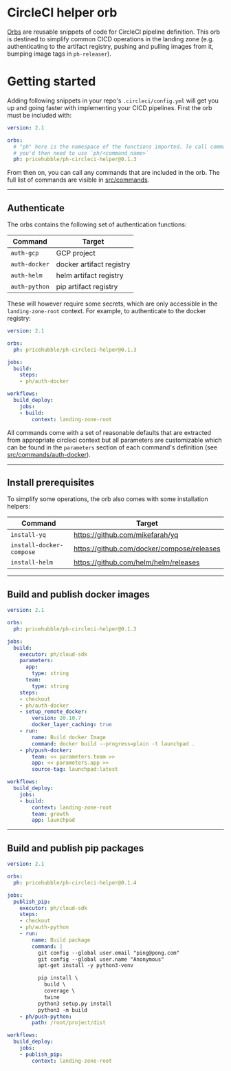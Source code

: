 # CircleCI helper orb

[Orbs](https://circleci.com/docs/2.0/orb-intro/) are reusable snippets of code for CircleCI pipeline definition. This orb is destined to simplify common CICD operations in the landing zone (e.g. authenticating to the artifact registry, pushing and pulling images from it, bumping image tags in `ph-releaser`). 


# Getting started

Adding following snippets in your repo's `.circleci/config.yml` will get you up and going faster with implementing your CICD pipelines.
First the orb must be included with:

```yaml
version: 2.1

orbs:
  # "ph" here is the namespace of the functions imported. To call commands (like a function but for circleci pipelines),
  # you'd then need to use `ph/<command_name>`
  ph: pricehubble/ph-circleci-helper@0.1.3
```

From then on, you can call any commands that are included in the orb. The full list of commands are visible in [src/commands](./src/commands).

---

## Authenticate

The orbs contains the following set of authentication functions:

| Command       | Target                   |
|---------------|--------------------------|
| `auth-gcp`    | GCP project              |
| `auth-docker` | docker artifact registry |
| `auth-helm`   | helm artifact registry   |
| `auth-python` | pip artifact registry    |

These will however require some secrets, which are only accessible in the `landing-zone-root` context.  For example, to authenticate to the docker registry:

```yaml
version: 2.1

orbs:
  ph: pricehubble/ph-circleci-helper@0.1.3

jobs:
  build:
    steps:
    - ph/auth-docker

workflows:
  build_deploy:
    jobs:
    - build:
        context: landing-zone-root
```

All commands come with a set of reasonable defaults that are extracted from appropriate circleci context but all parameters are customizable which can be found in the `parameters` section of each command's definition (see [src/commands/auth-docker](./src/commands/auth-docker.yml)).

---
## Install prerequisites

To simplify some operations, the orb also comes with some installation helpers:

| Command                  | Target                                     |
|--------------------------|--------------------------------------------|
| `install-yq`             | https://github.com/mikefarah/yq            |
| `install-docker-compose` | https://github.com/docker/compose/releases |
| `install-helm`           | https://github.com/helm/helm/releases      |

---
## Build and publish docker images

```yaml
version: 2.1

orbs:
  ph: pricehubble/ph-circleci-helper@0.1.3

jobs:
  build:
    executor: ph/cloud-sdk
    parameters:
      app:
        type: string
      team:
        type: string
    steps:
    - checkout
    - ph/auth-docker
    - setup_remote_docker:
        version: 20.10.7
        docker_layer_caching: true
    - run:
        name: Build docker Image
        command: docker build --progress=plain -t launchpad .
    - ph/push-docker:
        team: << parameters.team >>
        app: << parameters.app >>
        source-tag: launchpad:latest

workflows:
  build_deploy:
    jobs:
    - build:
        context: landing-zone-root
        team: growth
        app: launchpad
```

---

## Build and publish pip packages

```yaml
version: 2.1

orbs:
  ph: pricehubble/ph-circleci-helper@0.1.4

jobs:
  publish_pip:
    executor: ph/cloud-sdk
    steps:
    - checkout
    - ph/auth-python
    - run:
        name: Build package
        command: |
          git config --global user.email "ping@pong.com"
          git config --global user.name "Anonymous"
          apt-get install -y python3-venv

          pip install \
            build \
            coverage \
            twine
          python3 setup.py install
          python3 -m build
    - ph/push-python:
        path: /root/project/dist

workflows:
  build_deploy:
    jobs:
    - publish_pip:
        context: landing-zone-root
```
